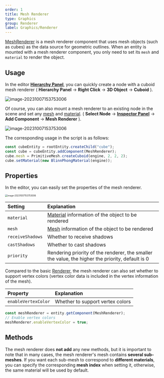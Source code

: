 ```yaml
---
order: 1
title: Mesh Renderer
type: Graphics
group: Renderer
label: Graphics/Renderer
---
```


[MeshRenderer](/apis/core/#MeshRenderer) is a mesh renderer component that uses mesh objects (such as cubes) as the data source for geometric outlines. When an entity is mounted with a mesh renderer component, you only need to set its `mesh` and `material` to render the object.

<playground src="scene-basic.ts"></playground>

## Usage

In the editor **[Hierarchy Panel](/en/docs/interface/hierarchy)**, you can quickly create a node with a cuboid mesh renderer ( **Hierarchy Panel** -> **Right Click** -> **3D Object** -> **Cuboid** ).

<img src="https://mdn.alipayobjects.com/huamei_yo47yq/afts/img/A*Pca9RZvOsNMAAAAAAAAAAAAADhuCAQ/original" alt="image-20231007153753006"  />

Of course, you can also mount a mesh renderer to an existing node in the scene and set any [mesh](/en/docs/graphics/mesh/mesh/) and [material](/en/docs/graphics/material/material/). ( **Select Node** -> **[Inspector Panel](/en/docs/interface/inspector)** -> **Add Component** -> **Mesh Renderer** ).

<img src="https://mdn.alipayobjects.com/huamei_yo47yq/afts/img/A*UHfjTYk0b4sAAAAAAAAAAAAADhuCAQ/original" alt="image-20231007153753006"  />

The corresponding usage in the script is as follows:

```typescript
const cubeEntity = rootEntity.createChild("cube");
const cube = cubeEntity.addComponent(MeshRenderer);
cube.mesh = PrimitiveMesh.createCuboid(engine, 2, 2, 2);
cube.setMaterial(new BlinnPhongMaterial(engine));
```

## Properties

In the editor, you can easily set the properties of the mesh renderer.

<img src="https://mdn.alipayobjects.com/huamei_yo47yq/afts/img/A*5Y-3TrYyWo8AAAAAAAAAAAAADhuCAQ/original" alt="image-20231007153753006" style="zoom:50%;" />

| Setting           | Explanation                                               |
| :---------------- | :-------------------------------------------------------- |
| `material`        | [Material](/en/docs/graphics/material/material/) information of the object to be rendered |
| `mesh`            | [Mesh](/en/docs/graphics/mesh/mesh/) information of the object to be rendered       |
| `receiveShadows`  | Whether to receive shadows                                |
| `castShadows`     | Whether to cast shadows                                   |
| `priority`        | Rendering priority of the renderer, the smaller the value, the higher the priority, default is 0 |

Compared to the basic [Renderer](/en/docs/graphics/renderer/renderer/), the mesh renderer can also set whether to support vertex colors (vertex color data is included in the vertex information of the mesh).

| Property            | Explanation           |
| :------------------ | :-------------------- |
| `enableVertexColor` | Whether to support vertex colors |

```typescript
const meshRenderer = entity.getComponent(MeshRenderer);
// Enable vertex colors
meshRenderer.enableVertexColor = true;
```

## Methods

The mesh renderer does **not add** any new methods, but it is important to note that in many cases, the mesh renderer's mesh contains **several sub-meshes**. If you want each sub-mesh to correspond to **different materials**, you can specify the corresponding **mesh index** when setting it, otherwise, the same material will be used by default.
